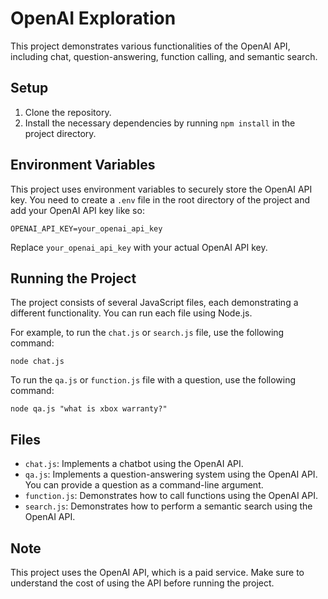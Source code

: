 # OpenAI Exploration

This project demonstrates various functionalities of the OpenAI API, including chat, question-answering, function calling, and semantic search.

## Setup

1. Clone the repository.
2. Install the necessary dependencies by running `npm install` in the project directory.

## Environment Variables

This project uses environment variables to securely store the OpenAI API key. You need to create a `.env` file in the root directory of the project and add your OpenAI API key like so:

```OPENAI_API_KEY=your_openai_api_key```

Replace `your_openai_api_key` with your actual OpenAI API key.

## Running the Project

The project consists of several JavaScript files, each demonstrating a different functionality. You can run each file using Node.js. 

For example, to run the `chat.js` or `search.js` file, use the following command:

```node chat.js```

To run the `qa.js` or `function.js` file with a question, use the following command:

```node qa.js "what is xbox warranty?"```


## Files

- `chat.js`: Implements a chatbot using the OpenAI API.
- `qa.js`: Implements a question-answering system using the OpenAI API. You can provide a question as a command-line argument.
- `function.js`: Demonstrates how to call functions using the OpenAI API.
- `search.js`: Demonstrates how to perform a semantic search using the OpenAI API.

## Note

This project uses the OpenAI API, which is a paid service. Make sure to understand the cost of using the API before running the project.